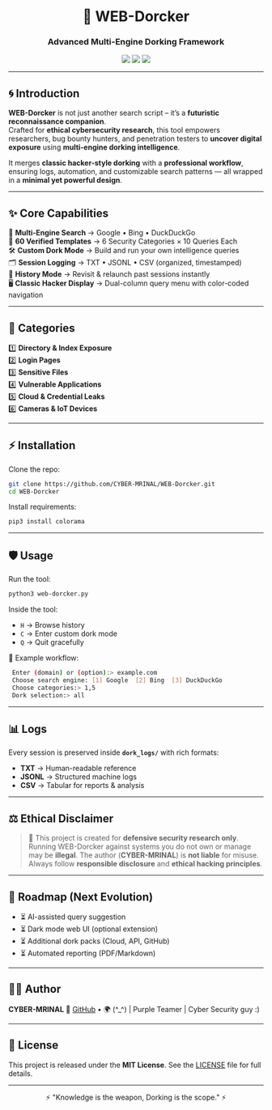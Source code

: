 <h1 align="center">🌌 WEB-Dorcker</h1>
<h3 align="center">Advanced Multi-Engine Dorking Framework</h3>
<p align="center">
  <img src="https://img.shields.io/badge/Author-CYBER--MRINAL-blue?style=for-the-badge&logo=github" />
  <img src="https://img.shields.io/badge/Python-3.13-yellow?style=for-the-badge&logo=python" />
  <img src="https://img.shields.io/badge/License-MIT-green?style=for-the-badge" />
</p>

---

## 🌀 Introduction  

**WEB-Dorcker** is not just another search script – it’s a **futuristic reconnaissance companion**.  
Crafted for **ethical cybersecurity research**, this tool empowers researchers, bug bounty hunters, and penetration testers to **uncover digital exposure** using **multi-engine dorking intelligence**.  

It merges **classic hacker-style dorking** with a **professional workflow**, ensuring logs, automation, and customizable search patterns — all wrapped in a **minimal yet powerful design**.  

---

## ✨ Core Capabilities  

🚀 **Multi-Engine Search** → Google • Bing • DuckDuckGo  
📂 **60 Verified Templates** → 6 Security Categories × 10 Queries Each  
🛠 **Custom Dork Mode** → Build and run your own intelligence queries  
🗂 **Session Logging** → TXT • JSONL • CSV (organized, timestamped)  
📜 **History Mode** → Revisit & relaunch past sessions instantly  
🖥 **Classic Hacker Display** → Dual-column query menu with color-coded navigation  

---

## 🔎 Categories  

1️⃣ **Directory & Index Exposure**  
2️⃣ **Login Pages**  
3️⃣ **Sensitive Files**  
4️⃣ **Vulnerable Applications**  
5️⃣ **Cloud & Credential Leaks**  
6️⃣ **Cameras & IoT Devices**  

---

## ⚡ Installation  

Clone the repo:  
```bash
git clone https://github.com/CYBER-MRINAL/WEB-Dorcker.git
cd WEB-Dorcker
````

Install requirements:

```bash
pip3 install colorama
```

---

## 🛡 Usage

Run the tool:

```bash
python3 web-dorcker.py
```

Inside the tool:

* `H` → Browse history
* `C` → Enter custom dork mode
* `Q` → Quit gracefully

🔮 Example workflow:

```bash
 Enter (domain) or (option):> example.com
 Choose search engine: [1] Google  [2] Bing  [3] DuckDuckGo
 Choose categories:> 1,5
 Dork selection:> all
```

---

## 📊 Logs

Every session is preserved inside **`dork_logs/`** with rich formats:

* **TXT** → Human-readable reference
* **JSONL** → Structured machine logs
* **CSV** → Tabular for reports & analysis

---

## ⚖️ Ethical Disclaimer

> 🛑 This project is created for **defensive security research only**.
> Running WEB-Dorcker against systems you do not own or manage may be **illegal**.
> The author (**CYBER-MRINAL**) is **not liable** for misuse.
> Always follow **responsible disclosure** and **ethical hacking principles**.

---

## 🧭 Roadmap (Next Evolution)

* ⏳ AI-assisted query suggestion
* ⏳ Dark mode web UI (optional extension)
* ⏳ Additional dork packs (Cloud, API, GitHub)
* ⏳ Automated reporting (PDF/Markdown)

---

## 👨‍💻 Author

**CYBER-MRINAL**
🔗 [GitHub](https://github.com/CYBER-MRINAL) • 🌍 (^_^) | Purple Teamer | Cyber Security guy :)

---

## 📜 License

This project is released under the **MIT License**.
See the [LICENSE](LICENSE) file for full details.

---

<p align="center">
  ⚡ "Knowledge is the weapon, Dorking is the scope." ⚡
</p>
